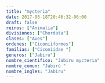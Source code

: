 ```yaml
---
title: "mycteria"
date: 2017-08-18T20:46:32-06:00
draft: false
reinos: ["Animalia"]
divisiones: ["Chordata"]
clases: ["Aves"]
ordenes: ["Ciconiiformes"]
familias: ["Ciconiidae "]
generos: ["Jabiru"]
nombre_cientifico: "Jabiru mycteria"
nombre_comun: "Jabirú "
nombre_ingles: "Jabiru"
---
```

